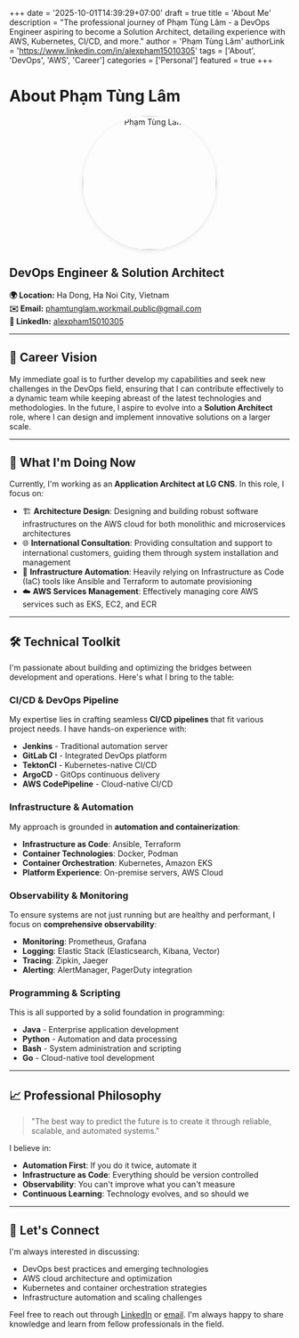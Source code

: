+++
date = '2025-10-01T14:39:29+07:00'
draft = true
title = 'About Me'
description = "The professional journey of Phạm Tùng Lâm - a DevOps Engineer aspiring to become a Solution Architect, detailing experience with AWS, Kubernetes, CI/CD, and more."
author = 'Phạm Tùng Lâm'
authorLink = 'https://www.linkedin.com/in/alexpham15010305'
tags = ['About', 'DevOps', 'AWS', 'Career']
categories = ['Personal']
featured = true
+++

# About Phạm Tùng Lâm
<p align="center">
    <img src="https://pub-012e0e3c1b2643639bffe9b7fd5624e5.r2.dev/avatar_400x400.png" alt="Phạm Tùng Lâm" title="DevOps Engineer & Solution Architect" style="width:240px; height:240px; border-radius:50%; object-fit:cover; box-shadow:0 2px 8px rgba(0,0,0,0.1);" />
</p>

## DevOps Engineer & Solution Architect

**🌍 Location:** Ha Dong, Ha Noi City, Vietnam  
**✉️ Email:** [phamtunglam.workmail.public@gmail.com](mailto:phamtunglam.workmail.public@gmail.com)  
**💼 LinkedIn:** [alexpham15010305](https://www.linkedin.com/in/alexpham15010305)

---

## 🎯 Career Vision

My immediate goal is to further develop my capabilities and seek new challenges in the DevOps field, ensuring that I can contribute effectively to a dynamic team while keeping abreast of the latest technologies and methodologies. In the future, I aspire to evolve into a **Solution Architect** role, where I can design and implement innovative solutions on a larger scale.

---

## 🚀 What I'm Doing Now

Currently, I'm working as an **Application Architect at LG CNS**. In this role, I focus on:

- 🏗️ **Architecture Design**: Designing and building robust software infrastructures on the AWS cloud for both monolithic and microservices architectures
- 🌐 **International Consultation**: Providing consultation and support to international customers, guiding them through system installation and management
- 🤖 **Infrastructure Automation**: Heavily relying on Infrastructure as Code (IaC) tools like Ansible and Terraform to automate provisioning
- ☁️ **AWS Services Management**: Effectively managing core AWS services such as EKS, EC2, and ECR

---

## 🛠️ Technical Toolkit

I'm passionate about building and optimizing the bridges between development and operations. Here's what I bring to the table:

### CI/CD & DevOps Pipeline
My expertise lies in crafting seamless **CI/CD pipelines** that fit various project needs. I have hands-on experience with:
- **Jenkins** - Traditional automation server
- **GitLab CI** - Integrated DevOps platform
- **TektonCI** - Kubernetes-native CI/CD
- **ArgoCD** - GitOps continuous delivery
- **AWS CodePipeline** - Cloud-native CI/CD

### Infrastructure & Automation
My approach is grounded in **automation and containerization**:
- **Infrastructure as Code**: Ansible, Terraform
- **Container Technologies**: Docker, Podman
- **Container Orchestration**: Kubernetes, Amazon EKS
- **Platform Experience**: On-premise servers, AWS Cloud

### Observability & Monitoring
To ensure systems are not just running but are healthy and performant, I focus on **comprehensive observability**:
- **Monitoring**: Prometheus, Grafana
- **Logging**: Elastic Stack (Elasticsearch, Kibana, Vector)
- **Tracing**: Zipkin, Jaeger
- **Alerting**: AlertManager, PagerDuty integration

### Programming & Scripting
This is all supported by a solid foundation in programming:
- **Java** - Enterprise application development
- **Python** - Automation and data processing
- **Bash** - System administration and scripting
- **Go** - Cloud-native tool development

---

## 📈 Professional Philosophy

> "The best way to predict the future is to create it through reliable, scalable, and automated systems."

I believe in:
- **Automation First**: If you do it twice, automate it
- **Infrastructure as Code**: Everything should be version controlled
- **Observability**: You can't improve what you can't measure
- **Continuous Learning**: Technology evolves, and so should we

---

## 🤝 Let's Connect

I'm always interested in discussing:
- DevOps best practices and emerging technologies
- AWS cloud architecture and optimization
- Kubernetes and container orchestration strategies
- Infrastructure automation and scaling challenges

Feel free to reach out through [LinkedIn](https://www.linkedin.com/in/alexpham15010305) or [email](mailto:phamtunglam.workmail.public@gmail.com). I'm always happy to share knowledge and learn from fellow professionals in the field.
